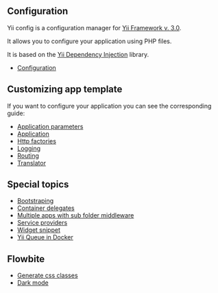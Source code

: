 ## Configuration

Yii config is a configuration manager for [Yii Framework v. 3.0](https://www.yiiframework.com/).

It allows you to configure your application using PHP files.

It is based on the [Yii Dependency Injection](https://github.com/yiisoft/di) library.

- [Configuration](/docs/guide/config.md)

## Customizing app template

If you want to configure your application you can see the corresponding guide:

- [Application parameters](/docs/guide/application-params.md)
- [Application](/docs/guide/application.md) 
- [Http factories](/docs/guide/psr17.md)
- [Logging](/docs/guide/logger.md)
- [Routing](/docs/guide/routing.md)
- [Translator](/docs/guide/translator.md)

## Special topics

- [Bootstraping](/docs/guide/bootstraping.md)
- [Container delegates](/docs/guide/delegates.md)
- [Multiple apps with sub folder middleware](/docs/guide/multiple-apps.md)
- [Service providers](/docs/guide/service-provider.md)
- [Widget snippet](/docs/guide/widget-snnipet.md)
- [Yii Queue in Docker](/docs/guide/yii-queue-docker.md)

## Flowbite 

- [Generate css classes](/docs/guide/flowbite/generate-css-classes.md)
- [Dark mode](/docs/guide/flowbite/dark-mode.md)
